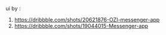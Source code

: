 ui by :

1. https://dribbble.com/shots/20621876-OZI-messenger-app
2. https://dribbble.com/shots/19044015-Messenger-app